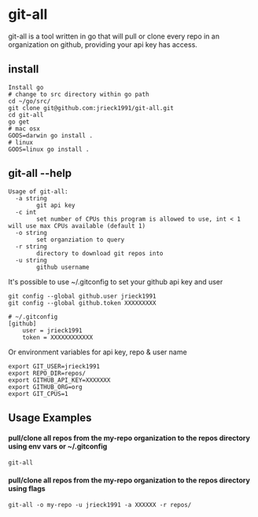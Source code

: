 # git-all

git-all is a tool written in go that will pull or clone every repo in an organization on github, providing your api key has access.

## install

```
Install go
# change to src directory within go path
cd ~/go/src/
git clone git@github.com:jrieck1991/git-all.git
cd git-all
go get
# mac osx
GOOS=darwin go install .
# linux
GOOS=linux go install .
```

## git-all --help
```
Usage of git-all:
  -a string
        git api key
  -c int
        set number of CPUs this program is allowed to use, int < 1 will use max CPUs available (default 1)
  -o string
        set organziation to query
  -r string
        directory to download git repos into
  -u string
        github username
```

It's possible to use ~/.gitconfig to set your github api key and user
```
git config --global github.user jrieck1991
git config --global github.token XXXXXXXXX

# ~/.gitconfig
[github]
	user = jrieck1991
	token = XXXXXXXXXXXX
```

Or environment variables for api key, repo & user name
```
export GIT_USER=jrieck1991
export REPO_DIR=repos/
export GITHUB_API_KEY=XXXXXXX
export GITHUB_ORG=org
export GIT_CPUS=1
```

## Usage Examples

#### pull/clone all repos from the my-repo organization to the repos directory using env vars or ~/.gitconfig
```
git-all
```

#### pull/clone all repos from the my-repo organization to the repos directory using flags
```
git-all -o my-repo -u jrieck1991 -a XXXXXX -r repos/
```
